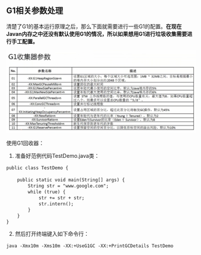 ## G1相关参数处理

清楚了G1的基本运行原理之后，那么下面就需要进行一些G1的配置。**在现在Javan内存之中还没有默认使用G1的情况，所以如果想用G1进行垃圾收集需要进行手工配置。**

![](/assets/3721517237988_.pic_hd.jpg)

使用G1回收器：

1. 准备好范例代码TestDemo.java类：

``` 
public class TestDemo {

    public static void main(String[] args) {
        String str = "www.google.com";
        while (true) {
            str += str + str;
            str.intern();
        }
    }
}

```

2. 然后打开终端键入如下命令行：

``` 
java -Xmx10m -Xms10m -XX:+UseG1GC -XX:+PrintGCDetails TestDemo

```

